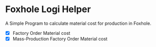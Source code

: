 ﻿# Foxhole Logi Helper
A Simple Program to calculate material cost for production in Foxhole.

- [x] Factory Order Material cost
- [x] Mass-Production Factory Order Material cost
